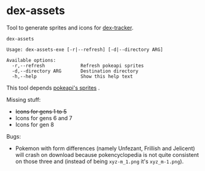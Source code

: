 # dex-assets

Tool to generate sprites and icons for [dex-tracker](https://github.com/aleperaltabazas/dex-tracker).

```
dex-assets

Usage: dex-assets-exe [-r|--refresh] [-d|--directory ARG]

Available options:
  -r,--refresh             Refresh pokeapi sprites
  -d,--directory ARG       Destination directory
  -h,--help                Show this help text
```

This tool depends [pokeapi's sprites](https://github.com/pokeapi/sprites) .

Missing stuff:
- ~~Icons for gens 1 to 5~~
- Icons for gens 6 and 7
- Icons for gen 8

Bugs:
- Pokemon with form differences (namely Unfezant, Frillish and Jelicent) will crash on download because pokencyclopedia is not quite consistent on those three and (instead of being `xyz-m_1.png` it's `xyz_m-1.png`).
